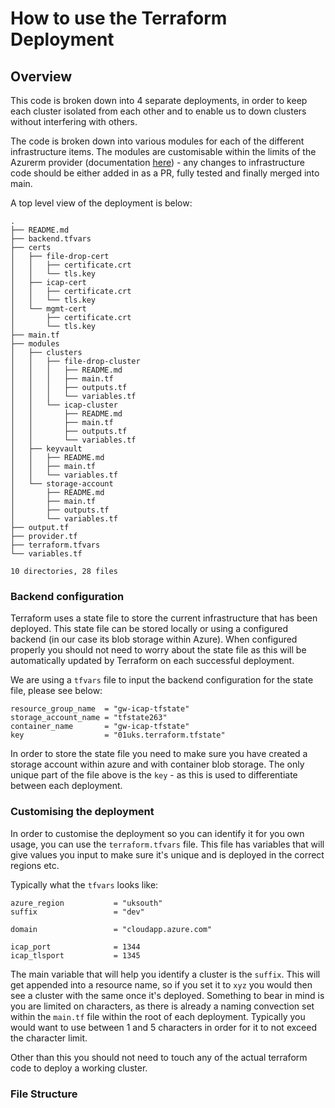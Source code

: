 # How to use the Terraform Deployment

## Overview

This code is broken down into 4 separate deployments, in order to keep each cluster isolated from each other and to enable us to down clusters without interfering with others.

The code is broken down into various modules for each of the different infrastructure items. The modules are customisable within the limits of the Azurerm provider (documentation [here](https://registry.terraform.io/providers/hashicorp/azurerm/latest/docs)) - any changes to infrastructure code should be either added in as a PR, fully tested and finally merged into main.

A top level view of the deployment is below:

```
.
├── README.md
├── backend.tfvars
├── certs
│   ├── file-drop-cert
│   │   ├── certificate.crt
│   │   └── tls.key
│   ├── icap-cert
│   │   ├── certificate.crt
│   │   └── tls.key
│   └── mgmt-cert
│       ├── certificate.crt
│       └── tls.key
├── main.tf
├── modules
│   ├── clusters
│   │   ├── file-drop-cluster
│   │   │   ├── README.md
│   │   │   ├── main.tf
│   │   │   ├── outputs.tf
│   │   │   └── variables.tf
│   │   └── icap-cluster
│   │       ├── README.md
│   │       ├── main.tf
│   │       ├── outputs.tf
│   │       └── variables.tf
│   ├── keyvault
│   │   ├── README.md
│   │   ├── main.tf
│   │   └── variables.tf
│   └── storage-account
│       ├── README.md
│       ├── main.tf
│       ├── outputs.tf
│       └── variables.tf
├── output.tf
├── provider.tf
├── terraform.tfvars
└── variables.tf

10 directories, 28 files
```
### Backend configuration

Terraform uses a state file to store the current infrastructure that has been deployed. This state file can be stored locally or using a configured backend (in our case its blob storage within Azure). When configured properly you should not need to worry about the state file as this will be automatically updated by Terraform on each successful deployment. 

We are using a ```tfvars``` file to input the backend configuration for the state file, please see below:

```
resource_group_name  = "gw-icap-tfstate"
storage_account_name = "tfstate263"
container_name       = "gw-icap-tfstate"
key                  = "01uks.terraform.tfstate"
```

In order to store the state file you need to make sure you have created a storage account within azure and with container blob storage. The only unique part of the file above is the ```key``` - as this is used to differentiate between each deployment.

### Customising the deployment

In order to customise the deployment so you can identify it for you own usage, you can use the ```terraform.tfvars``` file. This file has variables that will give values you input to make sure it's unique and is deployed in the correct regions etc.

Typically what the ```tfvars``` looks like:

```
azure_region           = "uksouth"
suffix                 = "dev"

domain                 = "cloudapp.azure.com"

icap_port              = 1344
icap_tlsport           = 1345
```

The main variable that will help you identify a cluster is the ```suffix```. This will get appended into a resource name, so if you set it to ```xyz``` you would then see a cluster with the same once it's deployed. Something to bear in mind is you are limited on characters, as there is already a naming convection set within the ```main.tf``` file within the root of each deployment. Typically you would want to use between 1 and 5 characters in order for it to not exceed the character limit.

Other than this you should not need to touch any of the actual terraform code to deploy a working cluster.

### File Structure
